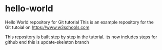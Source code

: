 # hello-world
Hello World repository for Git tutorial
This is an example repository for the Git tutoial on https://www.w3schools.com

This repository is built step by step in the tutorial.
its now includes steps for github
end 
this is update-skeleton branch